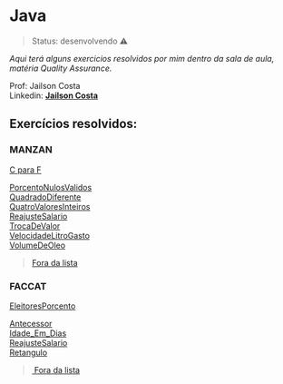 # Java

> Status: desenvolvendo ⚠️

_Aqui terá alguns exercicios resolvidos por mim dentro da sala de aula, matéria Quality Assurance._
<br>

Prof: Jailson Costa
<br>
Linkedin: **[Jailson Costa](https://www.linkedin.com/in/jailson-costa-dos-santos/)**


## Exercícios resolvidos:

### MANZAN 


<div> 
  <a href="https://github.com/caioz95/Java/blob/master/src/Manzan/CparaF.java" target="_blank"> C para F </a>



 <a href="https://github.com/thiagoalves96/Java/blob/master/src/Manzan/PorcentoNulosValidos.java" target="_blank"> PorcentoNulosValidos
   </a> <br>
    <a href="https://github.com/thiagoalves96/Java/blob/master/src/Manzan/QuadradoDf.java" target="_blank"> QuadradoDiferente</a> <br>
     <a href="https://github.com/thiagoalves96/Java/blob/master/src/Manzan/QuatroValoresInteiros.java" target="_blank"> QuatroValoresInteiros </a> <br>
      <a href="https://github.com/thiagoalves96/Java/blob/master/src/Manzan/ReajusteSalario.java" target="_blank"> ReajusteSalario </a> <br>
       <a href="https://github.com/thiagoalves96/Java/blob/master/src/Manzan/TrocaDeValor.java" target="_blank"> TrocaDeValor </a> <br>
        <a href="https://github.com/thiagoalves96/Java/blob/master/src/Manzan/VelocidadeLitroGasto.java" target="_blank"> VelocidadeLitroGasto </a> <br>
         <a href="https://github.com/thiagoalves96/Java/blob/master/src/Manzan/VolumeDeOleo.java" target="_blank"> VolumeDeOleo </a> <br>
</div>


>  <a href="https://github.com/thiagoalves96/Java/tree/master/src/Manzan" target="_blank"> Fora da lista </a>


### FACCAT

<div> 
  <a href=https://github.com/thiagoalves96/Java/blob/master/src/exerciciosFaccat/EleitoresPorcento.java" target="_blank"> EleitoresPorcento </a>

 <a href="https://github.com/thiagoalves96/Java/blob/master/src/exerciciosFaccat/Exercicio05Faccat.java" target="_blank"> Antecessor
   </a> <br>
    <a href="https://github.com/thiagoalves96/Java/blob/master/src/exerciciosFaccat/Idade_Em_Dias.java" target="_blank"> Idade_Em_Dias</a> <br>
     <a href="https://github.com/thiagoalves96/Java/blob/master/src/exerciciosFaccat/ReajusteSalario.java" target="_blank"> ReajusteSalario </a> <br>
      <a href="https://github.com/thiagoalves96/Java/blob/master/src/exerciciosFaccat/Retangulo.java" target="_blank"> Retangulo </a>

>  <a href="https://github.com/thiagoalves96/Java/tree/master/src/exerciciosFaccat" target="_blank"> Fora da lista </a>


